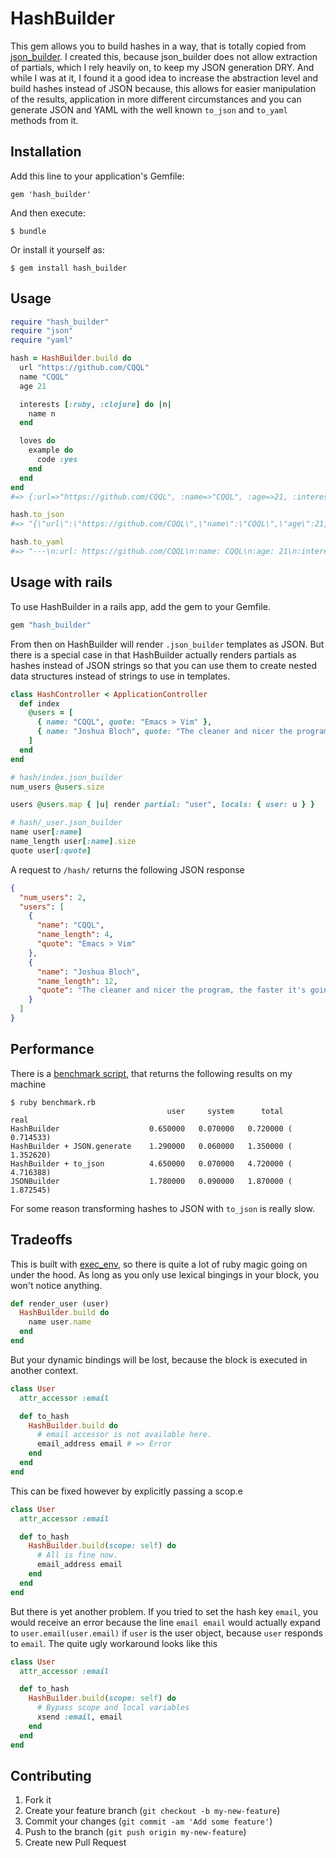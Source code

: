 # HashBuilder

This gem allows you to build hashes in a way, that is totally copied from
[json_builder](https://github.com/dewski/json_builder). I created this,
because json_builder does not allow extraction of partials, which I rely
heavily on, to keep my JSON generation DRY.
And while I was at it, I found it a good idea to increase the abstraction
level and build hashes instead of JSON because, this allows for easier
manipulation of the results, application in more different circumstances
and you can generate JSON and YAML with the well known `to_json` and
`to_yaml` methods from it.

## Installation

Add this line to your application's Gemfile:

    gem 'hash_builder'

And then execute:

    $ bundle

Or install it yourself as:

    $ gem install hash_builder

## Usage

```ruby
require "hash_builder"
require "json"
require "yaml"

hash = HashBuilder.build do
  url "https://github.com/CQQL"
  name "CQQL"
  age 21

  interests [:ruby, :clojure] do |n|
    name n
  end

  loves do
    example do
      code :yes
    end
  end
end
#=> {:url=>"https://github.com/CQQL", :name=>"CQQL", :age=>21, :interests=>[{:name=>:ruby}, {:name=>:clojure}], :loves=>{:example=>{:code=>:yes}}}

hash.to_json
#=> "{\"url\":\"https://github.com/CQQL\",\"name\":\"CQQL\",\"age\":21,\"interests\":[{\"name\":\"ruby\"},{\"name\":\"clojure\"}],\"loves\":{\"example\":{\"code\":\"yes\"}}}"

hash.to_yaml
#=> "---\n:url: https://github.com/CQQL\n:name: CQQL\n:age: 21\n:interests:\n- :name: :ruby\n- :name: :clojure\n:loves:\n  :example:\n    :code: :yes\n"
```

## Usage with rails

To use HashBuilder in a rails app, add the gem to your Gemfile.

```ruby
gem "hash_builder"
```

From then on HashBuilder will render `.json_builder` templates as
JSON. But there is a special case in that HashBuilder actually renders
partials as hashes instead of JSON strings so that you can use them to
create nested data structures instead of strings to use in templates.

```ruby
class HashController < ApplicationController
  def index
    @users = [
      { name: "CQQL", quote: "Emacs > Vim" },
      { name: "Joshua Bloch", quote: "The cleaner and nicer the program, the faster it's going to run. And if it doesn't, it'll be easy to make it fast." }
    ]
  end
end
```

```ruby
# hash/index.json_builder
num_users @users.size

users @users.map { |u| render partial: "user", locals: { user: u } }
```

```ruby
# hash/_user.json_builder
name user[:name]
name_length user[:name].size
quote user[:quote]
```

A request to `/hash/` returns the following JSON response

```json
{
  "num_users": 2,
  "users": [
    {
      "name": "CQQL",
      "name_length": 4,
      "quote": "Emacs > Vim"
    },
    {
      "name": "Joshua Bloch",
      "name_length": 12,
      "quote": "The cleaner and nicer the program, the faster it's going to run. And if it doesn't, it'll be easy to make it fast."
    }
  ]
}
```

## Performance

There is a [benchmark script](./benchmark.rb), that returns the
following results on my machine

```
$ ruby benchmark.rb 
                                   user     system      total        real
HashBuilder                    0.650000   0.070000   0.720000 (  0.714533)
HashBuilder + JSON.generate    1.290000   0.060000   1.350000 (  1.352620)
HashBuilder + to_json          4.650000   0.070000   4.720000 (  4.716388)
JSONBuilder                    1.780000   0.090000   1.870000 (  1.872545)
```

For some reason transforming hashes to JSON with `to_json` is really slow.

## Tradeoffs

This is built with [exec_env](https://github.com/CQQL/exec_env), so
there is quite a lot of ruby magic going on under the hood. As long as
you only use lexical bingings in your block, you won't notice
anything.

```ruby
def render_user (user)
  HashBuilder.build do
    name user.name
  end
end
```

But your dynamic bindings will be lost, because the block is executed
in another context.

```ruby
class User
  attr_accessor :email

  def to_hash
    HashBuilder.build do
      # email accessor is not available here.
      email_address email # => Error
    end
  end
end
```

This can be fixed however by explicitly passing a scop.e

```ruby
class User
  attr_accessor :email

  def to_hash
    HashBuilder.build(scope: self) do
      # All is fine now.
      email_address email
    end
  end
end
```

But there is yet another problem. If you tried to set the hash key
`email`, you would receive an error because the line `email email`
would actually expand to `user.email(user.email)` if `user` is the
user object, because `user` responds to `email`. The quite ugly
workaround looks like this

```ruby
class User
  attr_accessor :email

  def to_hash
    HashBuilder.build(scope: self) do
      # Bypass scope and local variables
      xsend :email, email
    end
  end
end
```

## Contributing

1. Fork it
2. Create your feature branch (`git checkout -b my-new-feature`)
3. Commit your changes (`git commit -am 'Add some feature'`)
4. Push to the branch (`git push origin my-new-feature`)
5. Create new Pull Request

